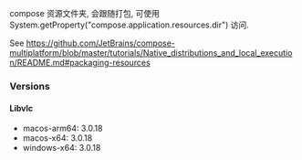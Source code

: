 compose 资源文件夹, 会跟随打包, 可使用 System.getProperty("compose.application.resources.dir") 访问.

See <https://github.com/JetBrains/compose-multiplatform/blob/master/tutorials/Native_distributions_and_local_execution/README.md#packaging-resources>

### Versions

#### Libvlc

- macos-arm64: 3.0.18
- macos-x64: 3.0.18
- windows-x64: 3.0.18